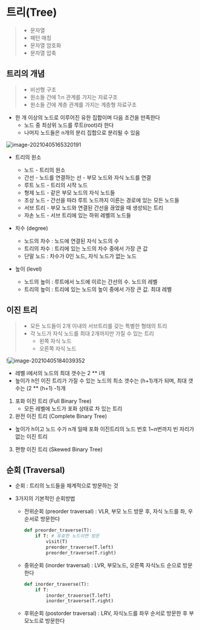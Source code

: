 # 트리(Tree)

> - 문자열
> - 패턴 매칭
> - 문자열 암호화
> - 문자열 압축



## 트리의 개념

> - 비선형 구조
> - 원소들 간에 1:n 관계를 가지는 자료구조
> - 원소들 간에 계층 관계를 가지는 계층형 자료구조

- 한 개 이상의 노드로 이루어진 유한 집합이며 다음 조건을 만족한다
  - 노드 중 최상위 노드를 루트(root)라 한다
  - 나머지 노드들은 n개의 분리 집합으로 분리될 수 있음

![image-20210405165320191](#APS_string.assets/image-20210405165320191.png)

- 트리의 원소

  - 노드 - 트리의 원소
  - 간선 - 노드를 연결하는 선 - 부모 노드와 자식 노드를 연결
  - 루트 노드 - 트리의 시작 노드
  - 형제 노드 - 같은 부모 노드의 자식 노드들
  - 조상 노드 - 간선을 따라 루트 노드까지 이른는 경로에 있는 모든 노드들
  - 서브 트리 - 부모 노드와 연결된 간선을 끊었을 때 생성되는 트리
  - 자손 노드 - 서브 트리에 있는 하위 레벨의 노드들 

- 차수 (degree)

  - 노드의 차수 : 노드에 연결된 자식 노드의 수
  - 트리의 차수 : 트리에 있는 노드의 차수 중에서 가장 큰 값
  - 단말 노드 : 차수가 0인 노드, 자식 노드가 없는 노드

- 높이 (level)

  - 노드의 높이 : 루트에서 노드에 이르는 간선의 수. 노드의 레벨
  - 트리의 높이 : 트리에 있는 노드의 높이 중에서 가장 큰 값. 최대 레벨 

  

## 이진 트리

> - 모든 노드들이 2개 이내의 서브트리를 갖는 특별한 형태의 트리
> - 각 노드가 자식 노드를 최대 2개까지만 가질 수 있는 트리
>   - 왼쪽 자식 노드
>   - 오른쪽 자식 노드

!![image-20210405184039352](#APS_string.assets/image-20210405184039352.png)

- 레벨 i에서의 노드의 최대 갯수는 2 ** i개
- 높이가 h인 이진 트리가 가질 수 있는 노드의 최소 갯수는 (h+1)개가 되며, 최대 갯수는 (2 ** (h+1) -1)개



1. 포화 이진 트리 (Full Binary Tree)
   - 모든 레벨에 노드가 포화 상태로 차 있는 트리
2.  완전 이진 트리 (Complete Binary Tree)
   - 높이가 h이고 노드 수가 n개 일때 포화 이진트리의 노드 번호 1~n번까지 빈 자리가 없는 이진 트리
3. 편향 이진 트리 (Skewed Binary Tree)



## 순회 (Traversal)

- 순회 : 트리의 노드들을 체계적으로 방문하는 것 

- 3가지의 기본적인 순회방법

  - 전위순회 (preorder traversal) : VLR, 부모 노드 방문 후, 자식 노드를 좌, 우 순서로 방문한다

    ```python
    def preorder_traverse(T):
        if T: # 유효한 노드이면 방문 
            visit(T)
            preorder_traverse(T.left)
            preorder_traverse(T.right)
    ```

    

  - 중위순회 (inorder traversal) : LVR, 부모노드, 오른쪽 자식노드 순으로 방문한다

    ```python
    def inorder_traverse(T):
        if T:
            inorder_traverse(T.left)
            inorder_traverse(T.right)
    ```

    

  - 후위순회 (postorder traversal) : LRV, 자식노드를 좌우 순서로 방문한 후 부모노드로 방문한다